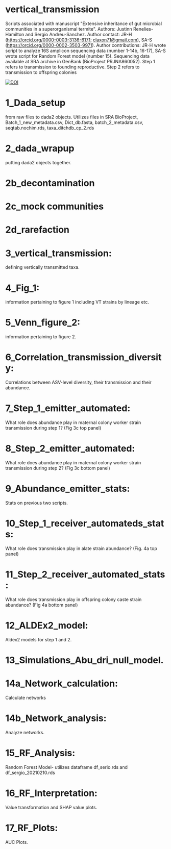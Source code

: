 # vertical_transmission
Scripts associated with manuscript "Extensive inheritance of gut microbial communities in a superorganismal termite". Authors: Justinn Renelies-Hamilton and Sergio Andreu-Sanchez. Author contact: JR-H (https://orcid.org/0000-0003-3136-6171; claxon71@gmail.com), SA-S (https://orcid.org/0000-0002-3503-9971). Author contributions: JR-H wrote script to analyze 16S amplicon sequencing data (number 1-14b, 16-17), SA-S wrote script for Random Forest model (number 15). Sequencing data available at SRA archive in GenBank (BioProject PRJNA860052). Step 1 refers to transmission to founding reproductive. Step 2 refers to transmission to offspring colonies

[![DOI](https://zenodo.org/badge/525320631.svg)](https://zenodo.org/badge/latestdoi/525320631)


# 1_Dada_setup 
from raw files to dada2 objects. Utilizes files in SRA BioProject, Batch_1_new_metadata.csv, Dict_db.fasta, batch_2_metadata.csv, seqtab.nochim.rds, taxa_ditchdb_cp_2.rds

# 2_dada_wrapup
putting dada2 objects together.

# 2b_decontamination

# 2c_mock communities

# 2d_rarefaction

# 3_vertical_transmission: 
defining vertically transmitted taxa.

# 4_Fig_1: 
information pertaining to figure 1 including VT strains by lineage etc.

# 5_Venn_figure_2: 
information pertaining to figure 2.

# 6_Correlation_transmission_diversity: 
Correlations between ASV-level diversity, their transmission and their abundance.

# 7_Step_1_emitter_automated: 
What role does abundance play in maternal colony worker strain transmission during step 1? (Fig 3c top panel)

# 8_Step_2_emitter_automated: 
What role does abundance play in maternal colony worker strain transmission during step 2? (Fig 3c bottom panel)

# 9_Abundance_emitter_stats: 
Stats on previous two scripts.

# 10_Step_1_receiver_automateds_stats: 
What role does transmission play in alate strain abundance? (Fig. 4a top panel)

# 11_Step_2_receiver_automated_stats: 
What role does transmission play in offspring colony caste strain abundance? (Fig 4a bottom panel)

# 12_ALDEx2_model: 
Aldex2 models for step 1 and 2.

# 13_Simulations_Abu_dri_null_model.

# 14a_Network_calculation: 
Calculate networks

# 14b_Network_analysis:
Analyze networks.

# 15_RF_Analysis: 
Random Forest Model- utilizes dataframe df_serio.rds and df_sergio_20210210.rds

# 16_RF_Interpretation: 
Value transformation and SHAP value plots.

# 17_RF_Plots: 
AUC Plots.
